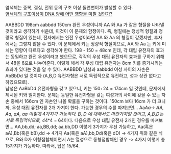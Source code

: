 염색체는 중복, 결실, 전위 등의 구조 이상 돌연변이가 발생할 수 있다.   
[염색체의 구조이상이 DNA 양에 어떤 영향을 미칠 것인가?](http://study.zum.com/book/13676)      


AABBDD 198cm
aabbdd 150cm
완전 우성이니까 AA 와 Aa 가 같은 형질을 나타낼 것이라고 생각하기 쉬운데, 이것이 이 문제의 함정이다. 즉, 형질에는 정성적 형질과 정량적 형질이 있는데, 전자에서는 완전 우성이라면 AA 와 Aa 의 형질이 같겠지만, 후자에서는 그렇지 않을 수 있다. 이 문제에서 키는 정량적 형질이므로, AA 와 Aa 는 키에 미치는 영향이 다르다고 생각해야 한다.
198 - 150 = 48cm 인데, 각 대립 유전자의 효과는 동일하고 완전 우성이라고 했으므로, 각각의 우성 대립 유전자의 효과를 구하기 위해서 48을 6으로 나누어준다. 이렇게 해서 각 우성 대립 유전자는 8cm 키를 증가시키는 효과가 있다는 것을 알 수 있다.
AABBDD 남성과 aabbdd 여성 사이의 자손은 AbBbDd 일 것이다 (A,B,D 유전자형은 서로 독립적으로 유전하고, 성과 상관 없다고 하였으므로).  
남성은 AaBbDd 유전자형을 갖고 있으니, 키는 150+24 = 174cm 일 것인데, 문제에서 제시된 키와 일치한다.
문제는 동일한 유전자형을 갖는 여성과의 사이에 갖을 수 있는 자손 중에서 166cm 인 자손인 나올 확률을 구하는 것이다.
150cm 보다 16cm 가 더 크니까, 우성 대립 유전자를 2개 가져야 한다.
가능한 경우의 수를 따져보면... Aa*Aa-> AA, Aa, aA, aa 이렇게 4가지가 가능하다. B, D 에 대해서도 마찬가지일 것이고, A,B,D는 서로 독립적이므로, 4*4*4 = 64이다.
다음으로 우성 대립 유전자 2개인 경우를 따져보면...
AA,bb,dd; aa,BB,dd; aa,bb,DD 이렇게 3가지가 우선 가능하고,
Aa(혹은 aA),Bb(혹은 bB),dd -> 4가지
Aa(혹은 aA),bb,Dd(혹은 dD) -> 4가지
위와 같은 식으로, B와 D가 이형접합체이면서 A는 열성으로 동형접합체인 경우 -> 4가지
이렇게 총 15가지가 가능하다.
따라서, 답은 15/64.
